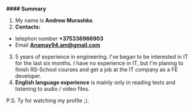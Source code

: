 **#### Summary**
1. My name is **Andrew Murashko**.
2. **Contacts:**
* telephon nomber **+375336966903**
* Email **Anamay94.am@gmail.com**
3. 5 years of experience in engineering. I've began to be interested in IT for the last six months. I have no experience in IT, but I'm planing to finish RS-School courses and get a job at the IT company as a FE developer.
4. **English language experience** is mainly only in reading texts and listening to audio / video files.

P.S. Ty for watching my profile ;).
